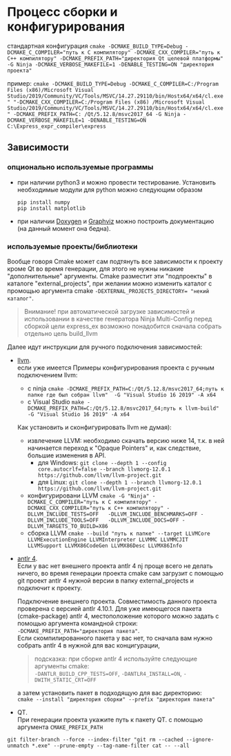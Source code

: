 # Процесс сборки и конфигурирования

стандартная конфигурация
`cmake -DCMAKE_BUILD_TYPE=Debug -DCMAKE_C_COMPILER="путь к C компилятору" -DCMAKE_CXX_COMPILER="путь к C++ компилятору"
-DCMAKE_PREFIX_PATH="директория Qt целевой платформы" -G Ninja -DCMAKE_VERBOSE_MAKEFILE=1 -DENABLE_TESTING=ON "директория проекта"`

пример:
`cmake -DCMAKE_BUILD_TYPE=Debug -DCMAKE_C_COMPILER=C:/Program Files (x86)/Microsoft Visual Studio/2019/Community/VC/Tools/MSVC/14.27.29110/bin/Hostx64/x64/cl.exe" "-DCMAKE_CXX_COMPILER=C:/Program Files (x86)
/Microsoft Visual Studio/2019/Community/VC/Tools/MSVC/14.27.29110/bin/Hostx64/x64/cl.exe" -DCMAKE_PREFIX_PATH=C:
/Qt/5.12.8/msvc2017_64 -G Ninja -DCMAKE_VERBOSE_MAKEFILE=1 -DENABLE_TESTING=ON C:\Express_expr_compiler\express`

## Зависимости

### опционально используемые программы

* при наличии python3 и можно провести тестирование. Установить необходимые модули для python можно следующим образом
  ```
  pip install numpy  
  pip install matplotlib
  ```

* при наличии [Doxygen](https://doxygen.nl/download.html) и [Graphviz](https://graphviz.org/download/)
  можно построить документацию (на данный момент она бедна).

### используемые проекты/библиотеки

Вообще говоря Cmake может сам подтянуть все зависимости к проекту кроме Qt во время генерации, для этого не нужны
никакие "дополнительные" аргументы. Cmake разместит эти "подпроекты"
в каталоге "external_projects", при желании можно изменить каталог с промощью аргумента cmake
`-DEXTERNAL_PROJECTS_DIRECTORY= "некий каталог"`.
> Внимание! при автоматической загрузке зависимостей и использовании в качестве генератора Ninja Multi-Config
> перед сборкой цели express_ex возможно понадобится сначала собрать отдельно цель build_llvm

Далее идут инструкции для ручного подключения зависимостей:

* [llvm](https://llvm.org/docs/GettingStarted.html).  
  если уже имеется Примеры конфигурирования проекта с ручным подключением llvm:
    * с
      ninja `cmake -DCMAKE_PREFIX_PATH=C:/Qt/5.12.8/msvc2017_64;путь к папке где был собран llvm"  -G "Visual Studio 16 2019" -A x64`
    * с Visual
      Studio  `make -DCMAKE_PREFIX_PATH=C:/Qt/5.12.8/msvc2017_64;путь к llvm-build" -G "Visual Studio 16 2019" -A x64`

  Как установить и сконфигурировать llvm не думая):

    * извлечение LLVM:
      необходимо скачать версию ниже 14, т.к. в ней начинается переход к "Opaque Pointers" и, как следствие, большие
      изменения в API.
        * для Windows: `git clone --depth 1 --config core.autocrlf=false --branch llvmorg-12.0.1
          https://github.com/llvm/llvm-project.git`
        * для Linux: `git clone --depth 1 --branch llvmorg-12.0.1  https://github.com/llvm/llvm-project.git`
    * конфигурировани LLVM
      `cmake -G "Ninja"
      -DCMAKE_C_COMPILER="путь к C компилятору"
      -DCMAKE_CXX_COMPILER="путь к C++ компилятору"
      -DLLVM_INCLUDE_TESTS=OFF  
      -DLLVM_INCLUDE_BENCHMARKS=OFF -DLLVM_INCLUDE_TOOLS=OFF  
      -DLLVM_INCLUDE_DOCS=OFF -DLLVM_TARGETS_TO_BUILD=X86`
    * сборка LLVM `cmake --build "путь к папке"
      --target LLVMCore LLVMExecutionEngine LLVMInterpreter LLVMMC LLVMMCJIT LLVMSupport LLVMX86CodeGen LLVMX86Desc LLVMX86Info`
* [antlr 4](https://www.antlr.org/).  
  Если у вас нет внешнего проекта antlr 4 nj проще всего не делать ничего, во время генерации проекта cmake сам загрузит
  c помощью git проект antlr 4 нужной версии в папку external_projects и подключит к проекту.

  Подключение внешнего проекта. Совместимость данного проекта проверена с версией antlr 4.10.1. Для уже имеющегося
  пакета (cmake-package)  antlr 4, местоположение которого можно задать с помощью аргумента командной строки:  
  `-DCMAKE_PREFIX_PATH="директория пакета"`.  
  Если скомпилированного пакета у вас нет, то сначала вам нужно собрать antlr 4 в нужной для вас концигурации,
  > подсказка: при сборке antlr 4 используйте следующие аргументы cmake:  
  `-DANTLR_BUILD_CPP_TESTS=OFF`, `-DANTLR4_INSTALL=ON`, `-DWITH_STATIC_CRT=OFF`

  а затем установить пакет в подходящую для вас директорию:  
  `cmake --install "директория сборки" --prefix "директория пакета" `

* QT.  
  При генерации проекта укажите путь к пакету QT. c помощью аргумента `CMAKE_PREFIX_PATH`

`git filter-branch --force --index-filter "git rm --cached --ignore-unmatch *.exe" --prune-empty --tag-name-filter cat -- --all`